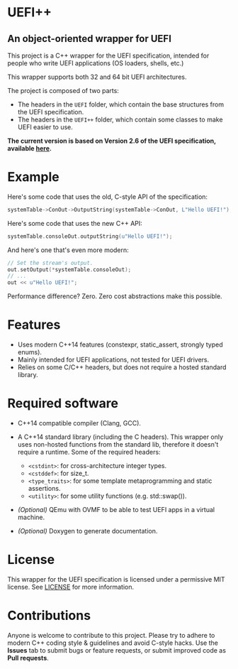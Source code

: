 # UEFI++
## An object-oriented wrapper for UEFI
This project is a C++ wrapper for the UEFI specification, intended for people who write UEFI applications (OS loaders, shells, etc.)

This wrapper supports both 32 and 64 bit UEFI architectures.

The project is composed of two parts:
- The headers in the `UEFI` folder, which contain the base structures from the UEFI specification.
- The headers in the `UEFI++` folder, which contain some classes to make UEFI easier to use.

**The current version is based on Version 2.6 of the UEFI specification, available [here](http://www.uefi.org/specifications).**

# Example
Here's some code that uses the old, C-style API of the specification:
```c
systemTable->ConOut->OutputString(systemTable->ConOut, L"Hello UEFI!");
```

Here's some code that uses the new C++ API:
```c++
systemTable.consoleOut.outputString(u"Hello UEFI!");
```

And here's one that's even more modern:
```c++
// Set the stream's output.
out.setOutput(*systemTable.consoleOut);
// ...
out << u"Hello UEFI!";
```

Performance difference? Zero. Zero cost abstractions make this possible.

# Features
- Uses modern C++14 features (constexpr, static_assert, strongly typed enums).
- Mainly intended for UEFI applications, not tested for UEFI drivers.
- Relies on some C/C++ headers, but does not require a hosted standard library.

# Required software
* C++14 compatible compiler (Clang, GCC).
* A C++14 standard library (including the C headers). This wrapper only uses non-hosted functions from the standard lib, therefore it doesn't require a runtime. Some of the required headers:
  - `<cstdint>`: for cross-architecture integer types.
  - `<cstddef>`: for size_t.
  - `<type_traits>`: for some template metaprogramming and static assertions.
  - `<utility>`: for some utility functions (e.g. std::swap()).

* *(Optional)* QEmu with OVMF to be able to test UEFI apps in a virtual machine.
* *(Optional)* Doxygen to generate documentation.

# License
This wrapper for the UEFI specification is licensed under a permissive MIT license. See [LICENSE](LICENSE) for more information.

# Contributions
Anyone is welcome to contribute to this project. 
Please try to adhere to modern C++ coding style & guidelines and avoid C-style hacks. Use the **Issues** tab to submit bugs or feature requests, or submit improved code as **Pull requests**.
